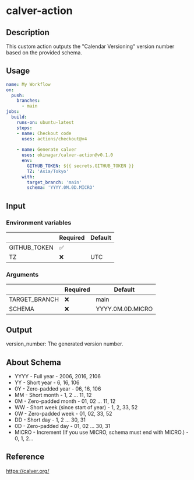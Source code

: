 # calver-action
## Description
This custom action outputs the "Calendar Versioning" version number based on the provided schema.

## Usage
```yaml
name: My Workflow
on:
  push:
    branches:
      - main
jobs:
  build:
    runs-on: ubuntu-latest
    steps:
    - name: Checkout code
      uses: actions/checkout@v4
      
    - name: Generate calver
      uses: okinagar/calver-action@v0.1.0 
      env:
        GITHUB_TOKEN: ${{ secrets.GITHUB_TOKEN }}
        TZ: 'Asia/Tokyo'
      with:
        target_branch: 'main'
        schema: 'YYYY.0M.0D.MICRO'
```
## Input
### Environment variables
|              | Required            | Default |
|--------------|---------------------|---------|
| GITHUB_TOKEN | :white_check_mark:  |         |
| TZ           | :x:                 | UTC     |

### Arguments
|               | Required | Default          |
|---------------|----------|------------------|
| TARGET_BRANCH | :x:      | main             |
| SCHEMA        | :x:      | YYYY.0M.0D.MICRO |

## Output
version_number: The generated version number.

## About Schema
- YYYY - Full year - 2006, 2016, 2106
- YY - Short year - 6, 16, 106
- 0Y - Zero-padded year - 06, 16, 106
- MM - Short month - 1, 2 ... 11, 12
- 0M - Zero-padded month - 01, 02 ... 11, 12
- WW - Short week (since start of year) - 1, 2, 33, 52
- 0W - Zero-padded week - 01, 02, 33, 52
- DD - Short day - 1, 2 ... 30, 31
- 0D - Zero-padded day - 01, 02 ... 30, 31
- MICRO - Increment (If you use MICRO, schema must end with MICRO.) - 0, 1, 2...

## Reference
https://calver.org/
